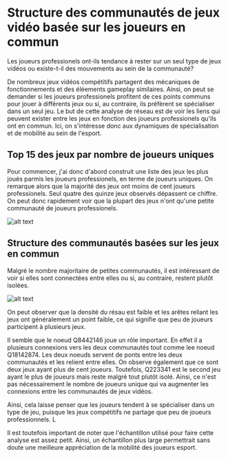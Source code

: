 # Structure des communautés de jeux vidéo basée sur les joueurs en commun
Les joueurs professionels ont-ils tendance à rester sur un seul type de jeux vidéos ou existe-t-il des mouvements au sein de la communauté?

De nombreux jeux vidéos compétitifs partagent des mécaniques de fonctionnements et des éléements gameplay similaires. Ainsi, on peut se demander si les joueurs professionels profitent de ces points communs pour jouer à différents jeux ou si, au contraire, ils préfèrent se spécialiser dans un seul jeu. 
Le but de cette analyse de réseau est de voir les liens qui peuvent exister entre les jeux en fonction des joueurs professionels qu'ils ont en commun. Ici, on s'intéresse donc aux dynamiques de spécialisation et de mobilité au sein de l'esport.

## Top 15 des jeux par nombre de joueurs uniques

Pour commencer, j'ai donc d'abord construit une liste des jeux les plus joués parmis les joueurs professionels, en terme de joueurs uniques. On remarque alors que la majorité des jeux ont moins de cent joueurs professionels. Seul quatre des quinze jeux observés dépassent ce chiffre. On peut donc rapidement voir que la plupart des jeux n'ont qu'une petite communauté de joueurs professionels.

![alt text](<https://github.com/enaxorb/esportplayers/blob/main/Documentation/Réponses%20aux%20questionnements/Images/top15parnbjoueur.png>)

## Structure des communautés basées sur les jeux en commun

Malgré le nombre majoritaire de petites communautés, il est intéressant de voir si elles sont connectées entre elles ou si, au contraire, restent plutôt isolées.

![alt text](<https://github.com/enaxorb/esportplayers/blob/main/Documentation/Réponses%20aux%20questionnements/Images/structurejeuxjoueurs.png>)

On peut observer que la densité du résau est faible et les arêtes reliant les jeux ont généralement un point faible, ce qui signifie que peu de joueurs participent à plusieurs jeux.

Il semble que le noeud Q8442146 joue un rôle important. En effet il a plusieurs connexions vers les deux communautés tout comme lee noeud Q18142874. Les deux noeuds servent de ponts entre les deux communautés et les relient entre elles. On observe également que ce sont deux jeux ayant plus de cent joueurs. Toutefois, Q223341 est le second jeu ayant le plus de joueurs mais reste malgré tout plutôt isolé. Ainsi, ce n'est pas nécessairement le nombre de joueurs unique qui va augmenter les connexions entre les communautés de jeux vidéos.

Ainsi, cela laisse penser que les joueurs tendent à se spécialiser dans un type de jeu, puisque les jeux compétitifs ne partage que peu de joueurs professionnels. L

Il est toutefois important de noter que l'échantillon utilisé pour faire cette analyse est assez petit. Ainsi, un échantillon plus large permettrait sans doute une meilleure appréciation de la mobilité des joueurs esport.